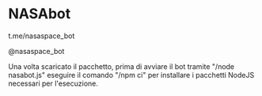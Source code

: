 # NASAbot

t.me/nasaspace_bot

@nasaspace_bot

Una volta scaricato il pacchetto, prima di avviare il bot tramite "/node nasabot.js" eseguire il comando "/npm ci" per installare i pacchetti NodeJS necessari per l'esecuzione.
